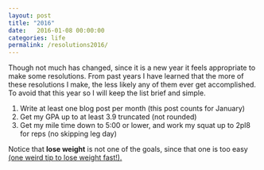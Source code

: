 ```yaml
---
layout: post
title: "2016"
date:   2016-01-08 00:00:00
categories: life
permalink: /resolutions2016/
---
```


Though not much has changed, since it is a new year it feels appropriate to make some resolutions. From past years I have learned that the more of these resolutions I make, the less likely any of them ever get accomplished. To avoid that this year so I will keep the list brief and simple. 



1. Write at least one blog post per month (this post counts for January)
2. Get my GPA up to at least 3.9 truncated (not rounded)
3. Get my mile time down to 5:00 or lower, and work my squat up to 2pl8 for reps (no skipping leg day)


Notice that __lose weight__ is not one of the goals, since that one is too easy [(one weird tip to lose weight fast!).][1]

[1]: https://www.youtube.com/watch?v=-_6ula2m5fw